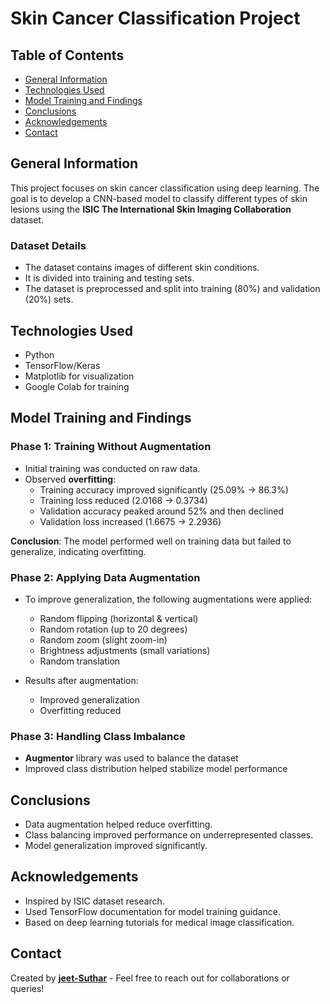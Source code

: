 # Skin Cancer Classification Project

## Table of Contents
* [General Information](#general-information)
* [Technologies Used](#technologies-used)
* [Model Training and Findings](#model-training-and-findings)
* [Conclusions](#conclusions)
* [Acknowledgements](#acknowledgements)
* [Contact](#contact)

## General Information
This project focuses on skin cancer classification using deep learning. The goal is to develop a CNN-based model to classify different types of skin lesions using the **ISIC The International Skin Imaging Collaboration** dataset.

### Dataset Details
- The dataset contains images of different skin conditions.
- It is divided into training and testing sets.
- The dataset is preprocessed and split into training (80%) and validation (20%) sets.

## Technologies Used
- Python
- TensorFlow/Keras
- Matplotlib for visualization
- Google Colab for training

## Model Training and Findings
### Phase 1: Training Without Augmentation
- Initial training was conducted on raw data.
- Observed **overfitting**:
  - Training accuracy improved significantly (25.09% → 86.3%)
  - Training loss reduced (2.0168 → 0.3734)
  - Validation accuracy peaked around 52% and then declined
  - Validation loss increased (1.6675 → 2.2936)

**Conclusion**: The model performed well on training data but failed to generalize, indicating overfitting.

### Phase 2: Applying Data Augmentation
- To improve generalization, the following augmentations were applied:
  - Random flipping (horizontal & vertical)
  - Random rotation (up to 20 degrees)
  - Random zoom (slight zoom-in)
  - Brightness adjustments (small variations)
  - Random translation

- Results after augmentation:
  - Improved generalization
  - Overfitting reduced

### Phase 3: Handling Class Imbalance
- **Augmentor** library was used to balance the dataset
- Improved class distribution helped stabilize model performance

## Conclusions
- Data augmentation helped reduce overfitting.
- Class balancing improved performance on underrepresented classes.
- Model generalization improved significantly.

## Acknowledgements
- Inspired by ISIC dataset research.
- Used TensorFlow documentation for model training guidance.
- Based on deep learning tutorials for medical image classification.

## Contact
Created by **[jeet-Suthar](https://github.com/jeet-Suthar)** - Feel free to reach out for collaborations or queries!

